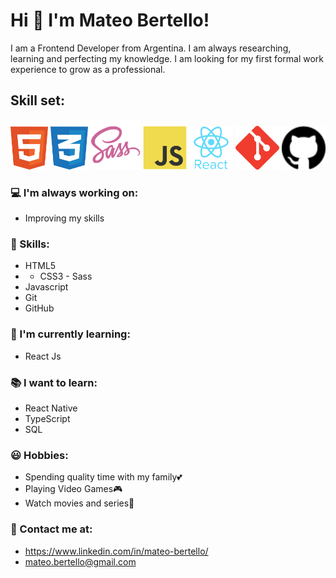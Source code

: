 # Hi 👋 I'm Mateo Bertello!
 
I am a Frontend Developer from Argentina. I am always researching, learning and perfecting my knowledge. I am looking for my first formal work experience to grow as a professional.

## Skill set:

<p align="left">
<img src="./assets/html.svg" height="auto" width="60">
<img src="./assets/css.svg" height="auto" width="60">
<img src="./assets/sass.svg" height="auto" width="80">
<img src="./assets/javascript.svg" height="auto" width="70">
<img src="./assets/react.svg" height="auto" width="70">
<img src="./assets/git.svg" height="auto" width="70">
<img src="./assets/github.svg" height="auto" width="70">
</p>

### 💻 I'm always working on:

- Improving my skills

### 🧠 Skills:
- HTML5 
- - CSS3 - Sass
- Javascript
- Git
- GitHub

### 🌱 I'm currently learning:

- React Js

### 📚 I want to learn:
- React Native
- TypeScript
- SQL

### 😃 Hobbies:

- Spending quality time with my family💕​
- Playing Video Games🎮​
- Watch movies and series🍿

### 📌 Contact me at:

- https://www.linkedin.com/in/mateo-bertello/
- mateo.bertello@gmail.com
